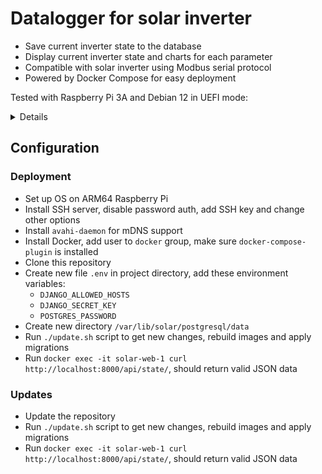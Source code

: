 # Datalogger for solar inverter

- Save current inverter state to the database
- Display current inverter state and charts for each parameter
- Compatible with solar inverter using Modbus serial protocol
- Powered by Docker Compose for easy deployment

Tested with Raspberry Pi 3A and Debian 12 in UEFI mode:

<details>
<summary>Details</summary>

```
$ hostnamectl
 Static hostname: solar
       Icon name: computer-embedded
         Chassis: embedded
      Machine ID: (redacted)
         Boot ID: (redacted)
Operating System: Debian GNU/Linux 12 (bookworm)
          Kernel: Linux 6.1.0-10-arm64
    Architecture: arm64
 Hardware Vendor: Raspberry Pi Foundation
  Hardware Model: Raspberry Pi 3 Model A+
Firmware Version: UEFI Firmware v1.39

$ free
               total        used        free      shared  buff/cache   available
Mem:          412376      237984       12776       15372      186792      174392
Swap:        1048572       38912     1009660
```

</details>

## Configuration

### Deployment

- Set up OS on ARM64 Raspberry Pi
- Install SSH server, disable password auth, add SSH key and change other options
- Install `avahi-daemon` for mDNS support
- Install Docker, add user to `docker` group, make sure `docker-compose-plugin` is installed
- Clone this repository
- Create new file `.env` in project directory, add these environment variables:
  - `DJANGO_ALLOWED_HOSTS`
  - `DJANGO_SECRET_KEY`
  - `POSTGRES_PASSWORD`
- Create new directory `/var/lib/solar/postgresql/data`
- Run `./update.sh` script to get new changes, rebuild images and apply migrations
- Run `docker exec -it solar-web-1 curl http://localhost:8000/api/state/`, should return valid JSON data

### Updates

- Update the repository
- Run `./update.sh` script to get new changes, rebuild images and apply migrations
- Run `docker exec -it solar-web-1 curl http://localhost:8000/api/state/`, should return valid JSON data
